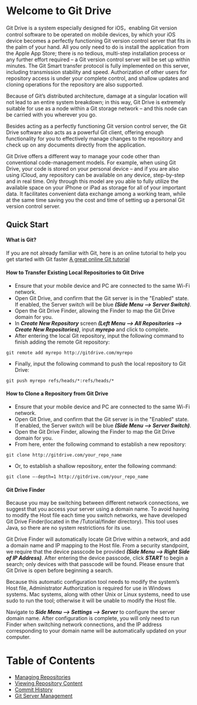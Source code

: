 Welcome to Git Drive
=================================
Git Drive is a system especially designed for iOS，enabling Git version control software to be operated on mobile devices, by which your iOS device becomes a perfectly functioning Git version control server that fits in the palm of your hand. All you only need to do is install the application from the Apple App Store; there is no tedious, multi-step installation process or any further effort required – a Git version control server will be set up within minutes. The Git Smart transfer protocol is fully implemented on this server, including transmission stability and speed. Authorization of other users for repository access is under your complete control, and shallow updates and cloning operations for the repository are also supported.

Because of Git’s distributed architecture, damage at a singular location will not lead to an entire system breakdown; in this way, Git Drive is extremely suitable for use as a node within a Git storage network – and this node can be carried with you wherever you go. 

Besides acting as a perfectly functioning Git version control server, the Git Drive software also acts as a powerful Git client, offering enough functionality for you to effectively manage changes to the repository and check up on any documents directly from the application.

Git Drive offers a different way to manage your code other than conventional code-management models. For example, when using Git Drive, your code is stored on your personal device – and if you are also using iCloud, any repository can be available on any device, step-by-step and in real time. Only through this model are you able to fully utilize the available space on your iPhone or iPad as storage for all of your important data. It facilitates convenient data exchange among a working team, while at the same time saving you the cost and time of setting up a personal Git version control server.

## Quick Start
#### What is Git?
If you are not already familiar with Git, here is an online tutorial to help you get started with Git faster [A great online Git tutorial](https://git-scm.com/book/en/v2)
#### How to Transfer Existing Local Repositories to Git Drive
- Ensure that your mobile device and PC are connected to the same Wi-Fi network.
- Open Git Drive, and confirm that the Git server is in the "Enabled" state. If enabled, the Server switch will be blue ***(Side Menu --> Server Switch)***.
- Open the Git Drive Finder, allowing the Finder to map the Git Drive domain for you.
- In ***Create New Repository*** screen ***(Left Menu --> All Repositories --> Create New Repositories)***, input ***myrepo*** and click to complete.
- After entering the local Git repository, input the following command to finish adding the remote Git repository:

```
git remote add myrepo http://gitdrive.com/myrepo
```
- Finally, input the following command to push the local repository to Git Drive:

```
git push myrepo refs/heads/*:refs/heads/*
```
#### How to Clone a Repository from Git Drive
- Ensure that your mobile device and PC are connected to the same Wi-Fi network.
- Open Git Drive, and confirm that the Git server is in the "Enabled" state. If enabled, the Server switch will be blue ***(Side Menu --> Server Switch)***.
- Open the Git Drive Finder, allowing the Finder to map the Git Drive domain for you.
- From here, enter the following command to establish a new repository:

```
git clone http://gitdrive.com/your_repo_name
```

- Or, to establish a shallow repository, enter the following command:

```
git clone —-depth=1 http://gitdrive.com/your_repo_name
```

#### Git Drive Finder

Because you may be switching between different network connections, we suggest that you access your server using a domain name. To avoid having to modify the Host file each time you switch networks, we have developed Git Drive Finder(located in the /Tutorial/finder directory). This tool uses Java, so there are no system restrictions for its use.

Git Drive Finder will automatically locate Git Drive within a network, and add a domain name and IP mapping to the Host file. From a security standpoint, we require that the device passcode be provided ***(Side Menu --> Right Side of IP Address)***. After entering the device passcode, click ***START*** to begin a search; only devices with that passcode will be found. Please ensure that Git Drive is open before beginning a search.

Because this automatic configuration tool needs to modify the system’s Host file, Administrator Authorization is required for use in Windows systems. Mac systems, along with other Unix or Linux systems, need to use sudo to run the tool; otherwise it will be unable to modify the Host file.

Navigate to ***Side Menu --> Settings --> Server*** to configure the server domain name. After configuration is complete, you will only need to run Finder when switching network connections, and the IP address corresponding to your domain name will be automatically updated on your computer.

Table of Contents
=================================
- [Managing Repositories](./docs/chapter_1_en.md)
- [Viewing Repository Content](./docs/chapter_2_en.md)
- [Commit History](./docs/chapter_3_en.md)
- [Git Server Management](./docs/chapter_4_en.md)

